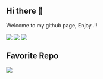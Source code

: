 ## Hi there 👋

Welcome to my github page, Enjoy..!!

<img align="center" src="https://github-readme-stats.juniyadi.vercel.app/api?username=juniyadi&count_private=true&show_icons=true&show_owner=true" />
<img align="center" src="https://github-readme-stats.juniyadi.vercel.app/api/top-langs/?username=juniyadi" />
<img align="center" src="https://github-readme-stats.juniyadi.vercel.app/api/wakatime?username=JuniYadi" />

## Favorite Repo

<img align="center" src="https://github-readme-stats.juniyadi.vercel.app/api/pin/?username=JuniYadi&repo=backup-db-rclone" />


<!--
**JuniYadi/JuniYadi** is a ✨ _special_ ✨ repository because its `README.md` (this file) appears on your GitHub profile.

Here are some ideas to get you started:

- 🔭 I’m currently working on ...
- 🌱 I’m currently learning ...
- 👯 I’m looking to collaborate on ...
- 🤔 I’m looking for help with ...
- 💬 Ask me about ...
- 📫 How to reach me: ...
- 😄 Pronouns: ...
- ⚡ Fun fact: ...
-->
